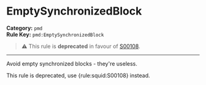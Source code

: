 
# EmptySynchronizedBlock
**Category:** `pmd`<br/>
**Rule Key:** `pmd:EmptySynchronizedBlock`<br/>
> :warning: This rule is **deprecated** in favour of [S00108](https://rules.sonarsource.com/java/RSPEC-00108).

-----

Avoid empty synchronized blocks - they're useless.

<p>
  This rule is deprecated, use {rule:squid:S00108} instead.
</p>

